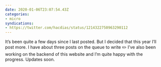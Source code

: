 ```yaml
---
date: 2020-01-06T23:07:54.43Z
categories:
- micro
syndications:
- https://twitter.com/hacdias/status/1214322750963290112
---
```


It’s been quite a few days since I last posted. But I decided that this year I’ll post more. I have about three posts on the queue to write ✏️ I’ve also been working on the backend of this website and I’m quite happy with the progress. Updates soon.

